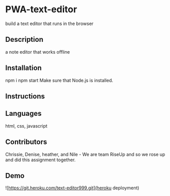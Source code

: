 # PWA-text-editor
build a text editor that runs in the browser
## Description
a note editor that works offline
## Installation
npm i
npm start
Make sure that Node.js is installed.
## Instructions
## Languages
html, css, javascript
## Contributors
Chrissie, Denise, heather, and  Nile - We are team RiseUp and so we rose up and did this assignment together. 
## Demo
![https://git.heroku.com/text-editor999.git](heroku deployment)

<!-- yeah I know - not my best work but if it is passable I'll take it right now  -->

